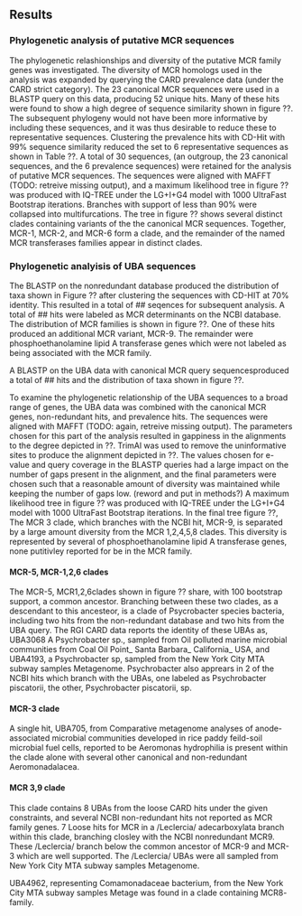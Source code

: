 ## Results

### Phylogenetic analysis of putative MCR sequences

The phylogenetic relashionships and diversity of the putative MCR family genes was investigated.
The diversity of MCR homologs used in the analysis was expanded by querying the CARD prevalence data (under the CARD strict category).
The 23 canonical MCR sequences were used in a BLASTP query on this data, producing 52 unique hits.
Many of these hits were found to show a high degree of sequence similarity shown in figure ??.
The subsequent phylogeny would not have been more informative by including these sequences, and it was thus desirable to reduce these to representative sequences.
Clustering the prevalence hits with CD-Hit with 99% sequence similarity reduced the set to 6 representative sequences as shown in Table ??.
A total of 30 sequences, (an outgroup, the 23 canonical sequences, and the 6 prevalence sequences) were retained for the analysis of putative MCR sequences.
The sequences were aligned with MAFFT (TODO: retreive missing output), and a maximum likelihood tree in figure ?? was produced with IQ-TREE under the LG+I+G4 model with 1000 UltraFast Bootstrap iterations.
Branches with support of less than 90% were collapsed into multifurcations.
The tree in figure ?? shows several distinct clades containing variants of the the canonical MCR sequences. Together, MCR-1, MCR-2, and MCR-6 form a clade, and the remainder of the named MCR transferases families appear in distinct clades.

### Phylogenetic analyisis of UBA sequences

The BLASTP on the nonredundant database produced the distribution of taxa shown in Figure ?? after clustering the sequences with CD-HIT at 70% identity. This resulted in a total of ## seqences for subsequent analysis.
A total of ## hits were labeled as MCR determinants on the NCBI database. The distribution of MCR families is shown in figure ??. One of these hits produced an additional MCR variant, MCR-9.
The remainder were phosphoethanolamine lipid A transferase genes which were not labeled as being associated with the MCR family.

A BLASTP on the UBA data with canonical MCR query sequencesproduced a total of ## hits and the distribution of taxa shown in figure ??.

To examine the phylogenetic relationship of the UBA sequences to a broad range of genes, the UBA data was combined with the canonical MCR genes, non-redundant hits, and prevalence hits. The sequences were aligned with MAFFT (TODO: again, retreive missing output). The parameters chosen for this part of the analysis resulted in gappiness in the alignments to the degree depicted in ??. TrimAl was used to remove the uninformative sites to produce the alignment depicted in ??. The values chosen for e-value and query coverage in the BLASTP queries had a large impact on the number of gaps present in the alignment, and the final parameters were chosen such that a reasonable amount of diversity was maintained while keeping the number of gaps low. (reword and put in methods?)
A maximum likelihood tree in figure ?? was produced with IQ-TREE under the LG+I+G4 model with 1000 UltraFast Bootstrap iterations.
In the final tree figure ??, The MCR 3 clade, which branches with the NCBI hit, MCR-9, is separated by a large amount diversity from the MCR 1,2,4,5,8 clades.
This diversity is represented by several of phosphoethanolamine lipid A transferase genes, none putitivley reported for be in the MCR family.

#### MCR-5, MCR-1,2,6 clades

The MCR-5, MCR1,2,6clades shown in figure ?? share, with 100 bootstrap support, a common ancestor.
Branching between these two clades, as a descendant to this ancesteor, is a clade of Psycrobacter species bacteria, including two hits from the non-redundant database and two hits from the UBA query. The RGI CARD data reports the identity of these UBAs as, UBA3068 A Psychrobacter sp., sampled from Oil polluted marine microbial communities from Coal Oil Point_ Santa Barbara_ California_ USA, and  UBA4193, a Psychrobacter sp, sampled from the New York City MTA subway samples Metagenome.
Psychrobacter also apprears in 2 of the NCBI hits which branch with the UBAs, one labeled as Psychrobacter piscatorii, the other, Psychrobacter piscatorii, sp.

#### MCR-3 clade
A single hit, UBA705, from Comparative metagenome analyses of anode-associated microbial communities developed in rice paddy feild-soil microbial fuel cells, reported to be Aeromonas hydrophilia is present within the clade alone with several other canonical and non-redundant Aeromonadalacea.

#### MCR 3,9 clade
This clade contains 8 UBAs from the loose CARD hits under the given constraints, and several NCBI non-redundant hits not reported as MCR family genes.
7 Loose hits for MCR in a /Leclercia/ adecarboxylata branch within this clade, branching closley with the NCBI nonredundant MCR9.
These /Leclercia/ branch below the common ancestor of MCR-9 and MCR-3 which are well supported. The /Leclercia/ UBAs were all sampled from New York City MTA subway samples Metagenome.

UBA4962, representing Comamonadaceae bacterium, from the New York City MTA subway samples Metage was found in a clade containing MCR8- family.
